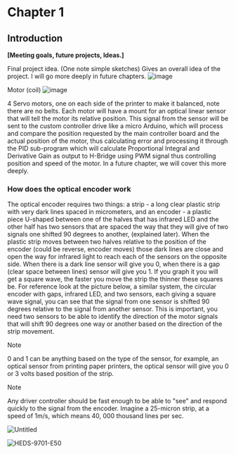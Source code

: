 # Chapter 1
## Introduction

**[Meeting goals, future projects, Ideas.]**



Final project idea. (One note simple sketches) Gives an overall idea of the project. I will go more deeply in future chapters.
![image](https://github.com/studdev101/Quality-Speed-Printing-DIY-SERVOS-/assets/101147725/0bff0d91-4913-4a3b-9a9c-68676ec6b92b)

Motor (coil)
![image](https://github.com/studdev101/Quality-Speed-Printing-DIY-SERVOS-/assets/101147725/09d390c1-aea4-49e4-b7a3-8013e31633f9)

4 Servo motors, one on each side of the printer to make it balanced, note there are no belts. Each motor will have a mount for an optical linear sensor that will tell the motor its relative position. This signal from the sensor will be sent to the custom controller drive like a micro Arduino, which will process and compare the position requested by the main controller board and the actual position of the motor, thus calculating error and processing it through the PID sub-program which will calculate Proportional Integral and Derivative Gain as output to H-Bridge using PWM signal thus controlling position and speed of the motor. In a future chapter, we will cover this more deeply.


### How does the optical encoder work

The optical encoder requires two things: a strip - a long clear plastic strip with very dark lines spaced in micrometers, and an encoder - a plastic piece U-shaped between one of the halves that has infrared LED and the other half has two sensors that are spaced the way that they will give of two signals one shifted 90 degrees to another, (explained later). When the plastic strip moves between two halves relative to the position of the encoder (could be reverse, encoder moves) those dark lines are close and open the way for infrared light to reach each of the sensors on the opposite side. When there is a dark line sensor will give you 0, when there is a gap (clear space between lines) sensor will give you 1. If you graph it you will get a square wave, the faster you move the strip the thinner these squares be. For reference look at the picture below, a similar system, the circular encoder with gaps, infrared LED, and two sensors, each giving a square wave signal, you can see that the signal from one sensor is shifted 90 degrees relative to the signal from another sensor. This is important, you need two sensors to be able to identify the direction of the motor signals that will shift 90 degrees one way or another based on the direction of the strip movement.
> [!NOTE]
> 0 and 1 can be anything based on the type of the sensor, for example, an optical sensor from printing paper printers, the optical sensor will give you 0 or 3 volts based position of the strip.

> [!NOTE]
> Any driver controller should be fast enough to be able to "see" and respond quickly to the signal from the encoder. Imagine a 25-micron strip, at a speed of 1m/s, which means 40, 000 thousand lines per sec.

![Untitled](https://github.com/studdev101/Quality-Speed-Printing-DIY-SERVOS-/assets/101147725/02a652e7-dcd0-4820-95ca-9e2b80e15df0)

![HEDS-9701-E50](https://github.com/studdev101/Quality-Speed-Printing-DIY-SERVOS-/assets/101147725/28544202-92c1-4b70-86b4-051d1f4af333)
